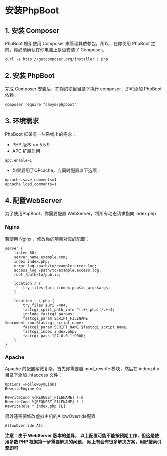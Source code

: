 # 安装PhpBoot

## 1. 安装 Composer
PhpBoot 框架使用 Composer 来管理其依赖包。所以，在你使用 PhpBoot 之前，你必须确认在你电脑上是否安装了 Composer。
```
curl -s http://getcomposer.org/installer | php
```
## 2. 安装 PhpBoot
完成 Composer 安装后，在你的项目目录下执行 composer，即可添加 PhpBoot 依赖。

```
composer require "caoym/phpboot"
```
## 3. 环境需求

PhpBoot 框架有一些系统上的需求：

* PHP 版本 >= 5.5.9
* APC 扩展启用

```
apc.enable=1
```

* 如果启用了OPcache，应同时配置以下选项：

```
opcache.save_comments=1
opcache.load_comments=1
```

## 4. 配置WebServer
为了使用PhpBoot，你需要配置 WebServer，将所有动态请求指向 index.php

### Nginx

若使用 Nginx ，修改你的项目对应的配置：

```
server {
    listen 80;
    server_name example.com;
    index index.php;
    error_log /path/to/example.error.log;
    access_log /path/to/example.access.log;
    root /path/to/public;

    location / {
        try_files $uri /index.php$is_args$args;
    }

    location ~ \.php {
        try_files $uri =404;
        fastcgi_split_path_info ^(.+\.php)(/.+)$;
        include fastcgi_params;
        fastcgi_param SCRIPT_FILENAME $document_root$fastcgi_script_name;
        fastcgi_param SCRIPT_NAME $fastcgi_script_name;
        fastcgi_index index.php;
        fastcgi_pass 127.0.0.1:9000;
    }
}
```

### Apache

Apache 的配置稍微复杂，首先你需要启 mod_rewrite 模块，然后在 index.php 目录下添加 .htaccess 文件：

```
Options +FollowSymLinks
RewriteEngine On

RewriteCond %{REQUEST_FILENAME} !-d
RewriteCond %{REQUEST_FILENAME} !-f
RewriteRule ^ index.php [L]
```

另外还需要修改虚拟主机的AllowOverride配置

```
AllowOverride All
```

**注意：由于 WebServer 版本的差异， 以上配置可能不能按预期工作，但这是使用多数 PHP 框架第一步需要解决的问题， 网上有会有很多解决方案，用好搜索引擎即可**
